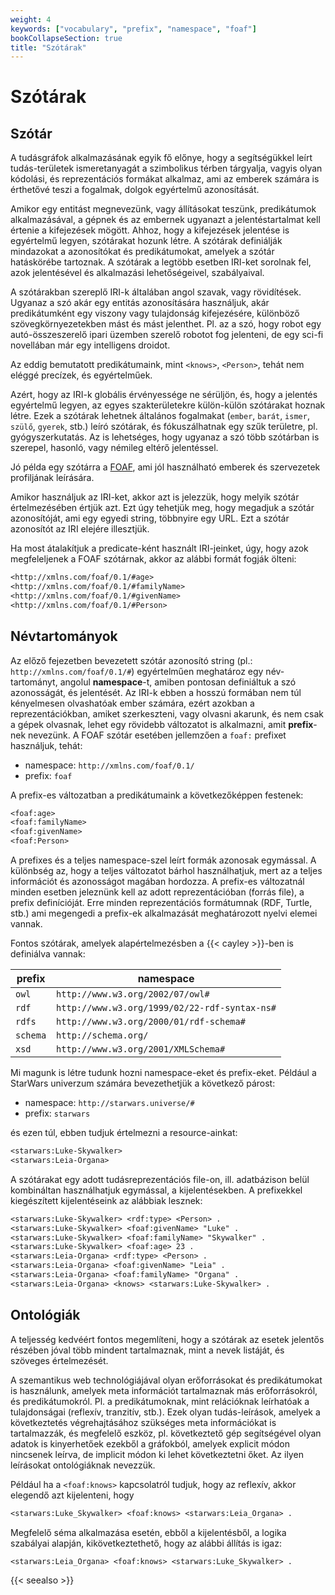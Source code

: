 ```yaml
---
weight: 4
keywords: ["vocabulary", "prefix", "namespace", "foaf"]
bookCollapseSection: true
title: "Szótárak"
---
```


# Szótárak

## Szótár
A tudásgráfok alkalmazásának egyik fő előnye, hogy a segítségükkel leírt tudás-területek ismeretanyagát a szimbolikus térben tárgyalja, vagyis olyan kódolási, és reprezentációs formákat alkalmaz, ami az emberek számára is érthetővé teszi a fogalmak, dolgok egyértelmű azonosítását.

Amikor egy entitást megnevezünk, vagy állításokat teszünk, predikátumok alkalmazásával, a gépnek és az embernek ugyanazt a jelentéstartalmat kell értenie a kifejezések mögött. Ahhoz, hogy a kifejezések jelentése is egyértelmű legyen, szótárakat hozunk létre. A szótárak definiálják mindazokat a azonosítókat és predikátumokat, amelyek a szótár hatáskörébe tartoznak. A szótárak a legtöbb esetben IRI-ket sorolnak fel, azok jelentésével és alkalmazási lehetőségeivel, szabályaival.

A szótárakban szereplő IRI-k általában angol szavak, vagy rövidítések. Ugyanaz a szó akár egy entitás azonosítására használjuk, akár predikátumként egy viszony vagy tulajdonság kifejezésére, különböző szövegkörnyezetekben mást és mást jelenthet. Pl. az a szó, hogy robot egy autó-összeszerelő ipari üzemben szerelő robotot fog jelenteni, de egy sci-fi novellában már egy intelligens droidot.

Az eddig bemutatott predikátumaink, mint `<knows>`, `<Person>`, tehát nem eléggé precízek, és egyértelműek.

Azért, hogy az IRI-k globális érvényessége ne sérüljön, és, hogy a jelentés egyértelmű legyen, az egyes szakterületekre külön-külön szótárakat hoznak létre. Ezek a szótárak lehetnek általános fogalmakat (`ember`, `barát`, `ismer`, `szülő`, `gyerek`, stb.) leíró szótárak, és fókuszálhatnak egy szűk területre, pl. gyógyszerkutatás. Az is lehetséges, hogy ugyanaz a szó több szótárban is szerepel, hasonló, vagy némileg eltérő jelentéssel.

Jó példa egy szótárra a [FOAF](http://xmlns.com/foaf/spec/), ami jól használható emberek és szervezetek profiljának leírására.

Amikor használjuk az IRI-ket, akkor azt is jelezzük, hogy melyik szótár értelmezésében értjük azt. Ezt úgy tehetjük meg, hogy megadjuk a szótár azonosítóját, ami egy egyedi string, többnyire egy URL. Ezt a szótár azonosítót az IRI elejére illesztjük.

Ha most átalakítjuk a predicate-ként használt IRI-jeinket, úgy, hogy azok megfeleljenek a FOAF szótárnak, akkor az alábbi formát fogják ölteni:

```txt
<http://xmlns.com/foaf/0.1/#age>
<http://xmlns.com/foaf/0.1/#familyName>
<http://xmlns.com/foaf/0.1/#givenName>
<http://xmlns.com/foaf/0.1/#Person>
```

## Névtartományok

Az előző fejezetben bevezetett szótár azonosító string (pl.: `http://xmlns.com/foaf/0.1/#`) egyértelműen meghatároz egy név-tartományt, angolul __namespace__-t, amiben pontosan definiáltuk a szó azonosságát, és jelentését. Az IRI-k ebben a hosszú formában nem túl kényelmesen olvashatóak ember számára, ezért azokban a reprezentációkban, amiket szerkeszteni, vagy olvasni akarunk, és nem csak a gépek olvasnak, lehet egy rövidebb változatot is alkalmazni, amit __prefix__-nek nevezünk. A FOAF szótár esetében jellemzően a `foaf:` prefixet használjuk, tehát:
- namespace: `http://xmlns.com/foaf/0.1/`
- prefix: `foaf`

A prefix-es változatban a predikátumaink a következőképpen festenek:

```txt
<foaf:age>
<foaf:familyName>
<foaf:givenName>
<foaf:Person>
```

A prefixes és a teljes namespace-szel leírt formák azonosak egymással. A különbség az, hogy a teljes változatot bárhol használhatjuk, mert az a teljes információt és azonosságot magában hordozza. A prefix-es változatnál minden esetben jeleznünk kell az adott reprezentációban (forrás file), a prefix definícióját. Erre minden reprezentációs formátumnak (RDF, Turtle, stb.) ami megengedi a prefix-ek alkalmazását meghatározott nyelvi elemei vannak.

Fontos szótárak, amelyek alapértelmezésben a {{< cayley >}}-ben is definiálva vannak:

| prefix | namespace |
|-|-|
| `owl` | `http://www.w3.org/2002/07/owl#` |
| `rdf` | `http://www.w3.org/1999/02/22-rdf-syntax-ns#` |
| `rdfs` | `http://www.w3.org/2000/01/rdf-schema#` |
| `schema` | `http://schema.org/` |
| `xsd` | `http://www.w3.org/2001/XMLSchema#` |

Mi magunk is létre tudunk hozni namespace-eket és prefix-eket. Például a StarWars univerzum számára bevezethetjük a következő párost:

- namespace: `http://starwars.universe/#`
- prefix: `starwars`

és ezen túl, ebben tudjuk értelmezni a resource-ainkat:

```txt
<starwars:Luke-Skywalker>
<starwars:Leia-Organa>
```
A szótárakat egy adott tudásreprezentációs file-on, ill. adatbázison belül kombináltan használhatjuk egymással, a kijelentésekben. A prefixekkel kiegészített kijelentéseink az alábbiak lesznek:

```txt
<starwars:Luke-Skywalker> <rdf:type> <Person> .
<starwars:Luke-Skywalker> <foaf:givenName> "Luke" .
<starwars:Luke-Skywalker> <foaf:familyName> "Skywalker" .
<starwars:Luke-Skywalker> <foaf:age> 23 .
<starwars:Leia-Organa> <rdf:type> <Person> .
<starwars:Leia-Organa> <foaf:givenName> "Leia" .
<starwars:Leia-Organa> <foaf:familyName> "Organa" .
<starwars:Leia-Organa> <knows> <starwars:Luke-Skywalker> .
```

## Ontológiák

A teljesség kedvéért fontos megemlíteni, hogy a szótárak az esetek jelentős részében jóval több mindent tartalmaznak, mint a nevek listáját, és szöveges értelmezését.

A szemantikus web technológiájával olyan erőforrásokat és predikátumokat is használunk, amelyek meta információt tartalmaznak más erőforrásokról, és predikátumokról. Pl. a predikátumoknak, mint relációknak leírhatóak a tulajdonságai (reflexív, tranzitív, stb.). Ezek olyan tudás-leírások, amelyek a következtetés végrehajtásához szükséges meta információkat is tartalmazzák, és megfelelő eszköz, pl. következtető gép segítségével olyan adatok is kinyerhetőek ezekből a gráfokból, amelyek explicit módon nincsenek leírva, de implicit módon ki lehet következtetni őket. Az ilyen leírásokat ontológiáknak nevezzük.

Például ha a `<foaf:knows>` kapcsolatról tudjuk, hogy az reflexív, akkor elegendő azt kijelenteni, hogy

```txt
<starwars:Luke_Skywalker> <foaf:knows> <starwars:Leia_Organa> .
```

Megfelelő séma alkalmazása esetén, ebből a kijelentésből, a logika szabályai alapján, kikövetkeztethető, hogy az alábbi állítás is igaz:

```txt
<starwars:Leia_Organa> <foaf:knows> <starwars:Luke_Skywalker> .
```

{{< seealso >}}

